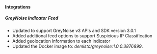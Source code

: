 
#### Integrations

##### GreyNoise Indicator Feed

- Updated to support GreyNoise v3 APIs and SDK version 3.0.1
- Added additional feed options to support Suspicious IP Classification
- Added geolocation information to each indicator
- Updated the Docker image to: *demisto/greynoise:1.0.0.3876899*.
